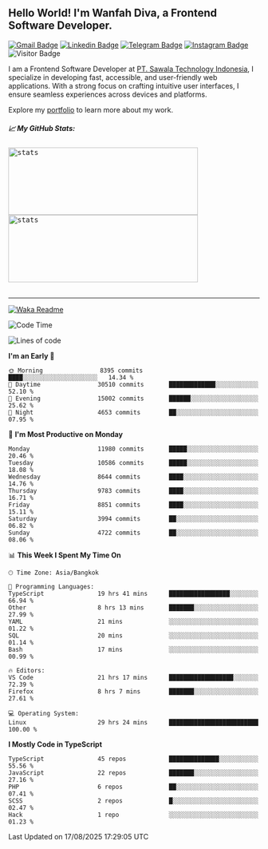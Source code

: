 ## Hello World! I'm Wanfah Diva, a Frontend Software Developer.

[![Gmail Badge](https://img.shields.io/badge/-Gmail-white?style=plastic&logo=Gmail&link=mailto:aditputrafirmansyah@gmail.com)](mailto:wanfahdivaa@gmail.com)
[![Linkedin Badge](https://img.shields.io/badge/-LinkedIn-blue?style=plastic&logo=Linkedin&link=https://www.linkedin.com/in/aditputrafirmansyah/)](https://www.linkedin.com/in/wanfahdiva/)
[![Telegram Badge](https://img.shields.io/badge/-Telegram-blue?style=plastic&logo=telegram&link=https://t.me/Adithya_13)](https://t.me/wanfahdiva)
[![Instagram Badge](https://img.shields.io/badge/-Instagram-white?style=plastic&logo=instagram&link=https://www.instagram.com/adithya_firmansyahputra/)](https://www.instagram.com/wnfhdva/)
![Visitor Badge](https://visitor-badge.laobi.icu/badge?page_id=wanfahdiva.wanfahdiva)

<p>
I am a Frontend Software Developer at <a href="https://sawala.tech" target="_blank">PT. Sawala Technology Indonesia</a>, I specialize in developing fast, accessible, and user-friendly web applications. With a strong focus on crafting intuitive user interfaces, I ensure seamless experiences across devices and platforms.

Explore my <a href="http://wanfahdiva-com.vercel.app/" target="_blank">portfolio</a> to learn more about my work.
</p>

<h5 align="left">
  
📈 **My GitHub Stats:**

</h5>

<div align="left">
<kbd>
  <img height="135em" width="380em" alt="stats" src="https://github-readme-stats-salesp07.vercel.app/api?username=wanfahdiva&count_private=true&show_icons=true&theme=react&rank_icon=github&border_radius=10&hide_title=true"></kbd>
</kbd>
<kbd>
    <img height="135em" width="380em" alt="stats" src="https://github-readme-activity-graph.vercel.app/graph?username=wanfahdiva&theme=react&hide_title=true"></kbd>
</div>

<br />

---

[![Waka Readme](https://github.com/wanfahdiva/wanfahdiva/actions/workflows/waka.yml/badge.svg)](https://github.com/wanfahdiva/wanfahdiva/actions/workflows/waka.yml)

<!--START_SECTION:waka-->
![Code Time](http://img.shields.io/badge/Code%20Time-2%2C319%20hrs%2015%20mins-blue)

![Lines of code](https://img.shields.io/badge/From%20Hello%20World%20I%27ve%20Written-21.4%20million%20lines%20of%20code-blue)

**I'm an Early 🐤** 

```text
🌞 Morning                8395 commits        ████░░░░░░░░░░░░░░░░░░░░░   14.34 % 
🌆 Daytime                30510 commits       █████████████░░░░░░░░░░░░   52.10 % 
🌃 Evening                15002 commits       ██████░░░░░░░░░░░░░░░░░░░   25.62 % 
🌙 Night                  4653 commits        ██░░░░░░░░░░░░░░░░░░░░░░░   07.95 % 
```
📅 **I'm Most Productive on Monday** 

```text
Monday                   11980 commits       █████░░░░░░░░░░░░░░░░░░░░   20.46 % 
Tuesday                  10586 commits       █████░░░░░░░░░░░░░░░░░░░░   18.08 % 
Wednesday                8644 commits        ████░░░░░░░░░░░░░░░░░░░░░   14.76 % 
Thursday                 9783 commits        ████░░░░░░░░░░░░░░░░░░░░░   16.71 % 
Friday                   8851 commits        ████░░░░░░░░░░░░░░░░░░░░░   15.11 % 
Saturday                 3994 commits        ██░░░░░░░░░░░░░░░░░░░░░░░   06.82 % 
Sunday                   4722 commits        ██░░░░░░░░░░░░░░░░░░░░░░░   08.06 % 
```


📊 **This Week I Spent My Time On** 

```text
🕑︎ Time Zone: Asia/Bangkok

💬 Programming Languages: 
TypeScript               19 hrs 41 mins      █████████████████░░░░░░░░   66.94 % 
Other                    8 hrs 13 mins       ███████░░░░░░░░░░░░░░░░░░   27.99 % 
YAML                     21 mins             ░░░░░░░░░░░░░░░░░░░░░░░░░   01.22 % 
SQL                      20 mins             ░░░░░░░░░░░░░░░░░░░░░░░░░   01.14 % 
Bash                     17 mins             ░░░░░░░░░░░░░░░░░░░░░░░░░   00.99 % 

🔥 Editors: 
VS Code                  21 hrs 17 mins      ██████████████████░░░░░░░   72.39 % 
Firefox                  8 hrs 7 mins        ███████░░░░░░░░░░░░░░░░░░   27.61 % 

💻 Operating System: 
Linux                    29 hrs 24 mins      █████████████████████████   100.00 % 
```

**I Mostly Code in TypeScript** 

```text
TypeScript               45 repos            ██████████████░░░░░░░░░░░   55.56 % 
JavaScript               22 repos            ███████░░░░░░░░░░░░░░░░░░   27.16 % 
PHP                      6 repos             ██░░░░░░░░░░░░░░░░░░░░░░░   07.41 % 
SCSS                     2 repos             █░░░░░░░░░░░░░░░░░░░░░░░░   02.47 % 
Hack                     1 repo              ░░░░░░░░░░░░░░░░░░░░░░░░░   01.23 % 
```




 Last Updated on 17/08/2025 17:29:05 UTC
<!--END_SECTION:waka-->
